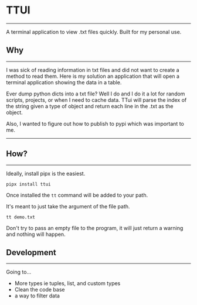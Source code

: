 # TTUI
___
A terminal application to view .txt files quickly. Built for my personal use.

## Why
___

I was sick of reading information in txt files and did not want to create a method to read them. Here is my solution an application that will open a terminal application showing the data in a table.

Ever dump python dicts into a txt file? Well I do and I do it a lot for random scripts, projects, or when I need to cache data. TTui will parse the index of the string given a type of object and return each line in the .txt as the object.

Also, I wanted to figure out how to publish to pypi which was important to me.

___
## How?
___

Ideally, install pipx is the easiest.

```
pipx install ttui
```

Once installed the ```tt``` command will be added to your path.

It's meant to just take the argument of the file path.

```
tt demo.txt
```

Don't try to pass an empty file to the program, it will just return a warning and nothing will happen.

## Development
___

Going to...
- More types ie tuples, list, and custom types
- Clean the code base
- a way to filter data